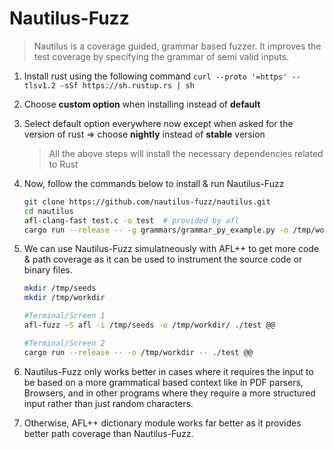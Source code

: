 # Nautilus-Fuzz

> Nautilus is a coverage guided, grammar based fuzzer. It improves the test coverage by specifying the grammar of semi valid inputs.

1. Install rust using the following command `curl --proto '=https' --tlsv1.2 -sSf https://sh.rustup.rs | sh`
2. Choose **custom option** when installing instead of **default**
3. Select default option everywhere now except when asked for the version of rust => choose **nightly** instead of **stable** version

    > All the above steps will install the necessary dependencies related to Rust

4. Now, follow the commands below to install & run Nautilus-Fuzz

    ```bash
    git clone https://github.com/nautilus-fuzz/nautilus.git
    cd nautilus
    afl-clang-fast test.c -o test  # provided by afl
    cargo run --release -- -g grammars/grammar_py_example.py -o /tmp/workdir -- ./test @@
    ```

5. We can use Nautilus-Fuzz simulatneously with AFL++ to get more code & path coverage as it can be used to instrument the source code or binary files.

    ```bash
    mkdir /tmp/seeds
    mkdir /tmp/workdir

    #Terminal/Screen 1
    afl-fuzz -S afl -i /tmp/seeds -o /tmp/workdir/ ./test @@

    #Terminal/Screen 2
    cargo run --release -- -o /tmp/workdir -- ./test @@
    ```

6. Nautilus-Fuzz only works better in cases where it requires the input to be based on a more grammatical based context like in PDF parsers, Browsers, and in other programs where they require a more structured input rather than just random characters.

7. Otherwise, AFL++ dictionary module works far better as it provides better path coverage than Nautilus-Fuzz.
